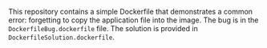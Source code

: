 This repository contains a simple Dockerfile that demonstrates a common error: forgetting to copy the application file into the image. The bug is in the `DockerfileBug.dockerfile` file. The solution is provided in `DockerfileSolution.dockerfile`.